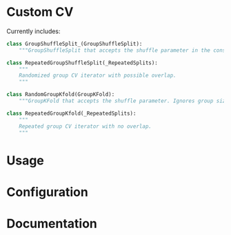 # Custom CV

Currently includes:

```python
class GroupShuffleSplit_(GroupShuffleSplit):
    """GroupShuffleSplit that accepts the shuffle parameter in the constructor so that it can be used with _RepeatedSplits"""

class RepeatedGroupShuffleSplit(_RepeatedSplits):
    """
    Randomized group CV iterator with possible overlap. 
    """

class RandomGroupKfold(GroupKFold):
    """GroupKFold that accepts the shuffle parameter. Ignores group sizes."""

class RepeatedGroupKfold(_RepeatedSplits):
    """
    Repeated group CV iterator with no overlap.
    """
```

# Usage

# Configuration

# Documentation


